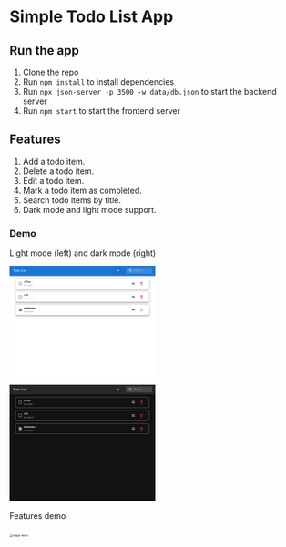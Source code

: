 # Simple Todo List App

## Run the app

1. Clone the repo
2. Run `npm install` to install dependencies
3. Run `npx json-server -p 3500 -w data/db.json` to start the backend server
4. Run `npm start` to start the frontend server

## Features
1. Add a todo item.
2. Delete a todo item.
3. Edit a todo item.
4. Mark a todo item as completed.
5. Search todo items by title.
6. Dark mode and light mode support.

### Demo

Light mode (left) and dark mode (right)

​                                <img src="images/light-mode.png" alt="light-mode" style="zoom: 25%;" />              <img src="images/dark-mode.png" alt="dark-mode" style="zoom: 25%;" />  



Features demo

<img src="images/demo.gif" alt="image-demo" style="zoom:33%;" />

